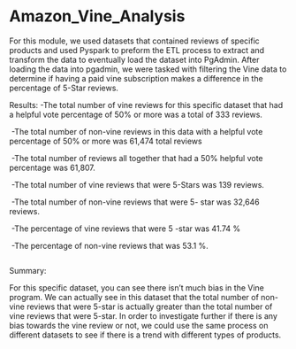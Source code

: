 # Amazon_Vine_Analysis


For this module, we used datasets that contained reviews of specific products and used Pyspark to preform the ETL process to extract and transform the data to eventually load the dataset into PgAdmin. After loading the data into pgadmin, we were tasked with filtering the Vine data to determine if having a paid vine subscription makes a difference in the percentage of 5-Star reviews. 


Results:
-The total number of vine reviews for this specific dataset that had a helpful vote percentage of 50% or more was a total of 333 reviews. 

![]()
-The total number of non-vine reviews in this data with a helpful vote percentage of 50% or more was 61,474 total reviews

![]()
-The total number of reviews all together that had a 50% helpful vote percentage was 61,807.

![]()
-The total number of vine reviews that were 5-Stars was 139 reviews.

![]()
-The total number of non-vine reviews that were 5- star was 32,646 reviews.

![]()
-The percentage of vine reviews that were 5 -star was 41.74 %

![]()
-The percentage of non-vine reviews that was 53.1 %.

![]()



Summary:


For this specific dataset, you can see there isn’t much bias in the Vine program. We can actually see in this dataset that the total number of non-vine reviews that were 5-star is actually greater than the total number of vine reviews that were 5-star. In order to investigate further if there is any bias towards the vine review or not, we could use the same process on different datasets to see if there is a trend with different types of products. 
